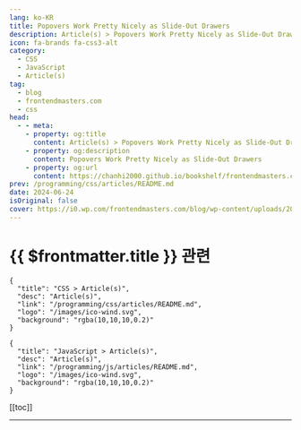 ```yaml
---
lang: ko-KR
title: Popovers Work Pretty Nicely as Slide-Out Drawers
description: Article(s) > Popovers Work Pretty Nicely as Slide-Out Drawers
icon: fa-brands fa-css3-alt
category: 
  - CSS
  - JavaScript
  - Article(s)
tag: 
  - blog
  - frontendmasters.com
  - css
head:
  - - meta:
    - property: og:title
      content: Article(s) > Popovers Work Pretty Nicely as Slide-Out Drawers
    - property: og:description
      content: Popovers Work Pretty Nicely as Slide-Out Drawers
    - property: og:url
      content: https://chanhi2000.github.io/bookshelf/frontendmasters.com/popovers-work-pretty-nicely-as-slide-out-drawers.html
prev: /programming/css/articles/README.md
date: 2024-06-24
isOriginal: false
cover: https://i0.wp.com/frontendmasters.com/blog/wp-content/uploads/2024/04/popup-thumb.jpg?w=1000&ssl=1
---
```


# {{ $frontmatter.title }} 관련

```component VPCard
{
  "title": "CSS > Article(s)",
  "desc": "Article(s)",
  "link": "/programming/css/articles/README.md",
  "logo": "/images/ico-wind.svg",
  "background": "rgba(10,10,10,0.2)"
}
```

```component VPCard
{
  "title": "JavaScript > Article(s)",
  "desc": "Article(s)",
  "link": "/programming/js/articles/README.md",
  "logo": "/images/ico-wind.svg",
  "background": "rgba(10,10,10,0.2)"
}
```

[[toc]]

---

<SiteInfo
  name="Popovers Work Pretty Nicely as Slide-Out Drawers"
  desc="Especially on mobile, the slide-out drawer UI/UX seems like a perfect fit for a popover, and works fine on desktop too."
  url="https://frontendmasters.com/news/popovers-work-pretty-nicely-as-slide-out-drawers/"
  logo="https://frontendmasters.com/favicon.ico"
  preview="https://i0.wp.com/frontendmasters.com/blog/wp-content/uploads/2024/04/popup-thumb.jpg?w=1000&ssl=1"/>

<!-- TODO: 작성 -->
